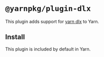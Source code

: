 # `@yarnpkg/plugin-dlx`

This plugin adds support for [yarn dlx](https://yarnpkg.com/cli/dlx) to Yarn.

## Install

This plugin is included by default in Yarn.
